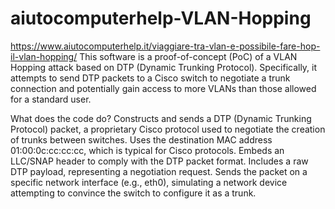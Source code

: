 # aiutocomputerhelp-VLAN-Hopping
https://www.aiutocomputerhelp.it/viaggiare-tra-vlan-e-possibile-fare-hop-il-vlan-hopping/
This software is a proof-of-concept (PoC) of a VLAN Hopping attack based on DTP (Dynamic Trunking Protocol). 
Specifically, it attempts to send DTP packets to a Cisco switch to negotiate a trunk connection and potentially gain access to more VLANs than those allowed for a standard user.

What does the code do?
Constructs and sends a DTP (Dynamic Trunking Protocol) packet, a proprietary Cisco protocol used to negotiate the creation of trunks between switches.
Uses the destination MAC address 01:00:0c:cc:cc:cc, which is typical for Cisco protocols.
Embeds an LLC/SNAP header to comply with the DTP packet format.
Includes a raw DTP payload, representing a negotiation request.
Sends the packet on a specific network interface (e.g., eth0), simulating a network device attempting to convince the switch to configure it as a trunk.
